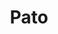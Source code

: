 ---
title: Pato
date: 
draft: false

# descripcion
description : Aro de plata pasante

materials: Plata 925

color: Plateado

dimensions: 1,8cm diam x 3,5cm largo

code: 01-20-0454

type: "Aros"

categories: []

price: $8.140,00

price_eftvo: $6.920,00

# Images
# first image will be shown in the product page
images:
  # - image: "images/path_to_image"
  # La ubicacion de las imagenes es imagenes/Aros/Aros.Solo Plata/01-20-0454-pato
  - image: "./images/aros/solo_plata/01-20-0454-colgantes-con-zigzag_a.JPG"
  - image: "./images/aros/solo_plata/01-20-0454-colgantes-con-zigzag_b.JPG"
---